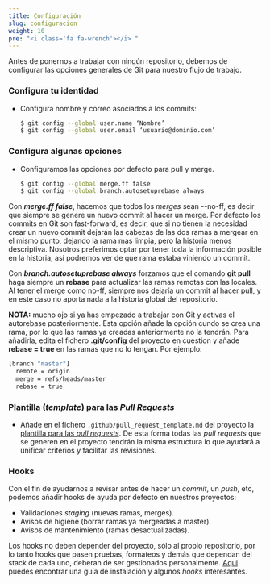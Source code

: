 ```yaml
---
title: Configuración
slug: configuracion
weight: 10
pre: "<i class='fa fa-wrench'></i> "
---
```


Antes de ponernos a trabajar con ningún repositorio, debemos de configurar las opciones generales de Git para nuestro flujo de trabajo.

### Configura tu identidad

* Configura nombre y correo asociados a los commits:

  ```bash
  $ git config --global user.name ‘Nombre’
  $ git config --global user.email ‘usuario@dominio.com’
  ```

### Configura algunas opciones

* Configuramos las opciones por defecto para pull y merge.

  ```bash
  $ git config --global merge.ff false
  $ git config --global branch.autosetuprebase always
  ```

Con **_merge.ff false_**, hacemos que todos los _merges_ sean --no-ff, es decir que siempre se genere un nuevo commit al hacer un merge. Por defecto los commits en Git son fast-forward, es decir, que si no tienen la necesidad crear un nuevo commit dejarán las cabezas de las dos ramas a mergear en el mismo punto, dejando la rama mas limpia, pero la historia menos descriptiva. Nosotros preferimos optar por tener toda la información posible en la historia, así podremos ver de que rama estaba viniendo un commit.

Con **_branch.autosetuprebase always_** forzamos que el comando **git pull** haga siempre un **rebase** para actualizar las ramas remotas con las locales. Al tener el merge como no-ff, siempre nos dejaría un commit al hacer pull, y en este caso no aporta nada a la historia global del repositorio.

**NOTA:** mucho ojo si ya has empezado a trabajar con Git y activas el autorebase posteriormente. Esta opción añade la opción cundo se crea una rama, por lo que las ramas ya creadas anteriormente no la tendrán. Para añadirla, edita el fichero **.git/config** del proyecto en cuestion y añade **rebase = true** en las ramas que no lo tengan. Por ejemplo:

  ```bash
  [branch "master"]
  	remote = origin
  	merge = refs/heads/master
  	rebase = true
  ```

### Plantilla (_template_) para las _Pull Requests_

  * Añade en el fichero `.github/pull_request_template.md` del proyecto la [plantilla para las _pull requests_](http://guides.the-cocktail.com/git/flujo/#plantillas). De esta forma todas las _pull requests_ que se generen en el proyecto tendrán la misma estructura lo que ayudará a unificar criterios y facilitar las revisiones.

### Hooks

Con el fin de ayudarnos a revisar antes de hacer un _commit_, un _push_, etc, podemos añadir hooks de ayuda por defecto en nuestros proyectos:

* Validaciones _staging_ (nuevas ramas, merges).
* Avisos de higiene (borrar ramas ya mergeadas a master).
* Avisos de mantenimiento (ramas desactualizadas).

Los hooks no deben depender del proyecto, sólo al propio repositorio, por lo tanto hooks que pasen pruebas, formateos y demás que dependan del stack de cada uno, deberan de ser gestionados personalmente. [Aqui](https://github.com/the-cocktail/tools/tree/master/git_hooks) puedes encontrar una guía de instalación y algunos _hooks_ interesantes.
